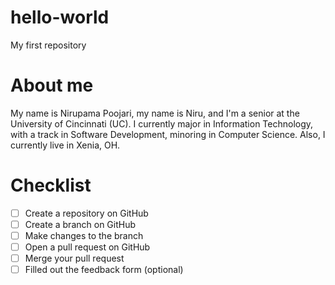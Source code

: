 # hello-world
My first repository

# About me
My name is Nirupama Poojari, my name is Niru, and I'm a senior at the University of Cincinnati (UC). I currently major in Information Technology, with a track in Software Development, minoring in Computer Science. Also, I currently live in Xenia, OH. 

# Checklist 
- [ ] Create a repository on GitHub
- [ ] Create a branch on GitHub
- [ ] Make changes to the branch
- [ ] Open a pull request on GitHub
- [ ] Merge your pull request
- [ ] Filled out the feedback form (optional)

